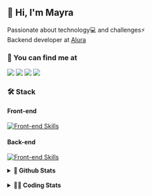 ## 👋 Hi, I'm Mayra

Passionate about technology💻 and challenges⚡  
Backend developer at [Alura](https://www.alura.com.br)   

### 💬 You can find me at

<a href="https://mayra.dev" target="_blank" rel="noopener"><img src="https://img.shields.io/badge/-mayra.dev-005FED?style=flat&logo=Google-chrome&logoColor=white"/></a>
<a href="https://linkedin.com/in/mayraamaral" target="_blank" rel="noopener"><img src="https://img.shields.io/badge/-/mayraamaral-0077B5?style=flat&logo=Linkedin&logoColor=white"/></a>
<a href="mailto:mayra@mayra.dev" target="_blank" rel="noopener"><img src="https://img.shields.io/badge/-mayra@mayra.dev-D14836?style=flat&logo=Gmail&logoColor=white"/></a>
<a href="" target="_blank" rel="noopener"><img src="https://img.shields.io/badge/-mayraamaral-7289DA?style=flat&logo=Discord&logoColor=white"/></a>

### 🛠️ Stack
#### Front-end

[![Front-end Skills](https://skillicons.dev/icons?i=react,next,angular,redux,styledcomponents,html,css,sass,js,ts,figma)](https://skillicons.dev)
#### Back-end

[![Front-end Skills](https://skillicons.dev/icons?i=java,spring,hibernate,aws,idea,postgres,mysql,git,linux,bash,nodejs,docker,kubernetes,jenkins)](https://skillicons.dev)


<details>
    <summary><strong>📌 Github Stats</strong></summary>
    <br />
    <div align="center">
        <table>
      <td><img height="160em" src="https://github-readme-stats.vercel.app/api?username=mayraamaral&show_icons=true&theme=algolia&hide_border=true&hide=stars&count_private=true" alt="Readme stats"></td>
      <td><img height="160em" src="https://github-readme-stats.vercel.app/api/top-langs/?username=mayraamaral&&layout=compact&&theme=algolia&hide_border=true&langs_count=6" alt="Language stats"></td>
       </table>
  </div> 
    

  <p align="center">
    <img src="https://github-readme-streak-stats.herokuapp.com?user=mayraamaral&theme=dark&hide_border=true&date_format=j%20M%5B%20Y%5D&locale=pt-br&background=050F2C&ring=0195DD&fire=23AA7D&currStreakLabel=23AA7D" alt="Streak stats">
  </p> 
</details>

<br />

<details>
  <summary><strong>👩‍💻 Coding Stats</strong></summary>
  <br />
  
  <!--START_SECTION:waka-->
![Code Time](http://img.shields.io/badge/Code%20Time-679%20hrs%2034%20mins-blue)

**🐱 My GitHub Data** 

> 📦 588.2 kB Used in GitHub's Storage 
 > 
> 🏆 0 Contributions in the Year 2025
 > 
> 🚫 Not Opted to Hire
 > 
> 📜 63 Public Repositories 
 > 
> 🔑 33 Private Repositories 
 > 
**I'm an Early 🐤** 

```text
🌞 Morning                11861 commits       ██████░░░░░░░░░░░░░░░░░░░   23.34 % 
🌆 Daytime                31634 commits       ████████████████░░░░░░░░░   62.24 % 
🌃 Evening                7052 commits        ███░░░░░░░░░░░░░░░░░░░░░░   13.88 % 
🌙 Night                  277 commits         ░░░░░░░░░░░░░░░░░░░░░░░░░   00.55 % 
```
📅 **I'm Most Productive on Wednesday** 

```text
Monday                   8801 commits        ████░░░░░░░░░░░░░░░░░░░░░   17.32 % 
Tuesday                  6345 commits        ███░░░░░░░░░░░░░░░░░░░░░░   12.48 % 
Wednesday                16557 commits       ████████░░░░░░░░░░░░░░░░░   32.58 % 
Thursday                 11058 commits       █████░░░░░░░░░░░░░░░░░░░░   21.76 % 
Friday                   7340 commits        ████░░░░░░░░░░░░░░░░░░░░░   14.44 % 
Saturday                 304 commits         ░░░░░░░░░░░░░░░░░░░░░░░░░   00.60 % 
Sunday                   419 commits         ░░░░░░░░░░░░░░░░░░░░░░░░░   00.82 % 
```


📊 **This Week I Spent My Time On** 

```text
🕑︎ Time Zone: America/Sao_Paulo

💬 Programming Languages: 
JavaScript               2 hrs 33 mins       ███████████████░░░░░░░░░░   59.18 % 
SQL                      44 mins             ████░░░░░░░░░░░░░░░░░░░░░   17.17 % 
Java                     27 mins             ███░░░░░░░░░░░░░░░░░░░░░░   10.51 % 
XML                      14 mins             █░░░░░░░░░░░░░░░░░░░░░░░░   05.55 % 
Java Properties          13 mins             █░░░░░░░░░░░░░░░░░░░░░░░░   05.07 % 

🔥 Editors: 
IntelliJ IDEA            4 hrs 19 mins       █████████████████████████   100.00 % 

💻 Operating System: 
Linux                    4 hrs 19 mins       █████████████████████████   100.00 % 
```

**I Mostly Code in Java** 

```text
Java                     126 repos           ███████░░░░░░░░░░░░░░░░░░   28.19 % 
JavaScript               101 repos           ██████░░░░░░░░░░░░░░░░░░░   22.60 % 
TypeScript               84 repos            █████░░░░░░░░░░░░░░░░░░░░   18.79 % 
Python                   4 repos             ░░░░░░░░░░░░░░░░░░░░░░░░░   00.89 % 
Dockerfile               1 repo              ░░░░░░░░░░░░░░░░░░░░░░░░░   00.22 % 
```




 Last Updated on 03/01/2025 19:16:23 UTC
<!--END_SECTION:waka-->

</details>
